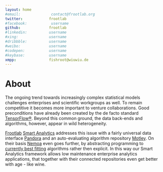 ```yaml
---
layout: home
#email:              contact@frootlab.org
twitter:            frootlab
#facebook:           username
github:             frootlab
#linkedin:          username
#xing:              username
#dribbble:          username
#weibo:             username
#codepen:           username
#keybase:           username
xmpp:               fishroot@wiuwiu.de
---
```


# About

The ongoing trend towards increasingly complex statistical models challenges
enterprises and scientific workgroups as well. To remain competitive it becomes
more important to venture collaborations. Good preconditions have already been
created by the de facto standard [TensorFlow®](https://www.tensorflow.org).
Beyond this common ground, the data back-ends and algorithms, however, appear in
wild heterogeneity.

[Frootlab](/tags#Frootlab) [Smart Analytics](/tags#Smart%20Analytics) addresses
this issue with a fairly universal data interface [Pandora](pandora.html) and an
auto-evaluating algorithm repository [Motley](motley.html). On their basis
[Nemoa](nemoa.html) even goes further, by abstracting programming to [currently
best fitting](/tags#CBF) algorithms rather then explicit. In this way our Smart
Analytics framework allows low maintenance enterprise analytics applications,
that together with their connected repositories even get better with age - like
wine.
